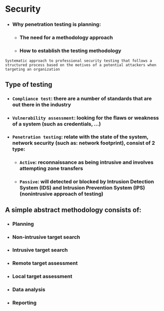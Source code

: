 # Security
- ### Why penetration testing is planning:
    - ### The need for a methodology approach
    - ### How to establish the testing methodology

```
Systematic approach to professional security testing that follows a structured process based on the motives of a potential attackers when targeting an organization
```
 ## Type of testing
 - ### `Compliance test`: there are a number of standards that are out there in the industry
 - ### `Vulnerability assessment`: looking for the flaws or weakness of a system (such as credentials, ...)
 - ### `Penetration testing`: relate with the state of the system, network security (such as: network footprint), consist of 2 type:
    - ### `Active`: reconnaissance as being intrusive and involves attempting zone transfers
    - ### `Passive`: will detected or blocked by Intrusion Detection System (IDS) and Intrusion Prevention System (IPS) (nonintrusive approach of testing)

## A simple abstract methodology consists of:
- ### Planning
- ### Non-intrusive target search
- ### Intrusive target search
- ### Remote target assessment
- ### Local target assessment
- ### Data analysis
- ### Reporting

